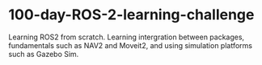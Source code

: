 # 100-day-ROS-2-learning-challenge
Learning ROS2 from scratch. Learning intergration between packages, fundamentals such as NAV2 and Moveit2, and using simulation platforms such as Gazebo Sim.
